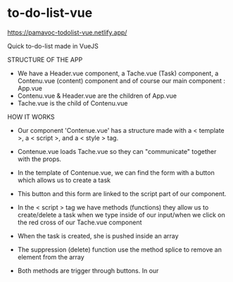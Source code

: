 # to-do-list-vue
 
https://pamavoc-todolist-vue.netlify.app/


Quick to-do-list made in VueJS 

STRUCTURE OF THE APP

- We have a Header.vue component, a Tache.vue (Task) component, a Contenu.vue (content) component and of course our main component : App.vue
- Contenu.vue & Header.vue are the children of App.vue
- Tache.vue is the child of Contenu.vue

HOW IT WORKS

- Our component 'Contenue.vue' has a structure made with a < template >, a < script >, and a < style > tag.
 
- Contenue.vue loads Tache.vue so they can "communicate" together with the props.

- In the template of Contenue.vue, we can find the form with a button which allows us to create a task 

- This button and this form are linked to the script part of our component.

- In the < script > tag we have methods (functions) they allow us to create/delete a task when we type inside of our input/when we click on the red cross of our Tache.vue component
 
- When the task is created, she is pushed inside an array

- The suppression (delete) function use the method splice to remove an element from the array

- Both methods are trigger through buttons. In our <template> we bind the method with a v-on:click=""
 
- To display the task, we linked our array with a v-for loop on the < li > so we can iterate on it. 

- Each time a new value is added inside our input, it will be added to the array and then shown in a < li >

 - To delete, a button is trigger on Tache.vue. This button take a v-on:click="suppression". "suppression" is a props sent to the parent, so the method is recognized when we click on the button.
 
 - In Contenue.vue, we have a v-bind:suppression="suppression" to link the props of Tache.vue to Component.vue so when we click on the redcross, the task is suppressed.
 
THAT'S ALL ;)


